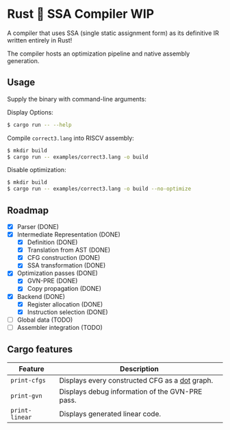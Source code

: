 # Rust 🦀 SSA Compiler WIP

A compiler that uses SSA (single static assignment form) as its definitive IR written entirely in Rust!

The compiler hosts an optimization pipeline and native assembly generation.

## Usage

Supply the binary with command-line arguments:

Display Options:
```sh
$ cargo run -- --help
```

Compile `correct3.lang` into RISCV assembly:
```sh
$ mkdir build
$ cargo run -- examples/correct3.lang -o build
```

Disable optimization:
```sh
$ mkdir build
$ cargo run -- examples/correct3.lang -o build --no-optimize
```

## Roadmap

- [x] Parser (DONE)
- [x] Intermediate Representation (DONE)
    - [x] Definition (DONE)
    - [x] Translation from AST (DONE)
    - [x] CFG construction (DONE)
    - [x] SSA transformation (DONE)
- [x] Optimization passes (DONE)
    - [x] GVN-PRE (DONE)
    - [x] Copy propagation (DONE)
- [x] Backend (DONE)
    - [x] Register allocation (DONE)
    - [x] Instruction selection (DONE)
- [ ] Global data (TODO)
- [ ] Assembler integration (TODO)

## Cargo features

| Feature | Description |
| --- | --- |
| `print-cfgs` | Displays every constructed CFG as a [dot](https://graphviz.org/doc/info/lang.html) graph. |
| `print-gvn` | Displays debug information of the GVN-PRE pass. |
| `print-linear` | Displays generated linear code. |